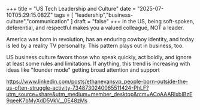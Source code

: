 +++ 
  title = "US Tech Leadership and Culture"
  date = "2025-07-10T05:29:15.082Z"
  tags = [ "leadership","business-culture","communication" ]
  draft = "false"
+++
In the US, being soft-spoken, deferential, and respectful makes you a valued colleague, NOT a leader.

America was born in revolution, has an enduring cowboy identity, and today is led by a reality TV personality. This pattern plays out in business, too. 

US business culture favors those who speak quickly, act boldly, and ignore at least some rules and limitations. If anything, this trend is increasing with ideas like "founder mode" getting broad attention and support
  
https://www.linkedin.com/posts/ethanevansvp_people-born-outside-the-us-often-struggle-activity-7348730240065511424-PhLF?utm_source=share&utm_medium=member_desktop&rcm=ACoAAARlxbIBzE9qeeK7bMyXdD5VkV__0E48zMs
